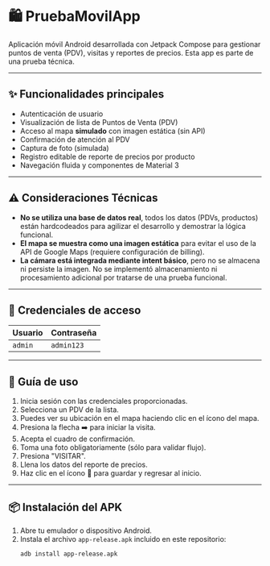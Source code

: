 # 🛍️ PruebaMovilApp

Aplicación móvil Android desarrollada con Jetpack Compose para gestionar puntos de venta (PDV), visitas y reportes de precios. Esta app es parte de una prueba técnica.

---

## ✨ Funcionalidades principales

- Autenticación de usuario
- Visualización de lista de Puntos de Venta (PDV)
- Acceso al mapa **simulado** con imagen estática (sin API)
- Confirmación de atención al PDV
- Captura de foto (simulada)
- Registro editable de reporte de precios por producto
- Navegación fluida y componentes de Material 3

---

## ⚠️ Consideraciones Técnicas

- **No se utiliza una base de datos real**, todos los datos (PDVs, productos) están hardcodeados para agilizar el desarrollo y demostrar la lógica funcional.
- **El mapa se muestra como una imagen estática** para evitar el uso de la API de Google Maps (requiere configuración de billing).
- **La cámara está integrada mediante intent básico**, pero no se almacena ni persiste la imagen. No se implementó almacenamiento ni procesamiento adicional por tratarse de una prueba funcional.

---

## 🧪 Credenciales de acceso

| Usuario   |   Contraseña  |
|-----------|---------------|
| `admin`   |   `admin123`  |

---

## 👣 Guía de uso

1. Inicia sesión con las credenciales proporcionadas.
2. Selecciona un PDV de la lista.
3. Puedes ver su ubicación en el mapa haciendo clic en el ícono del mapa.
4. Presiona la flecha ➡️ para iniciar la visita.
5. Acepta el cuadro de confirmación.
6. Toma una foto obligatoriamente (sólo para validar flujo).
7. Presiona "VISITAR".
8. Llena los datos del reporte de precios.
9. Haz clic en el ícono 💾 para guardar y regresar al inicio.

---

## 📦 Instalación del APK

1. Abre tu emulador o dispositivo Android.
2. Instala el archivo `app-release.apk` incluido en este repositorio:
   ```bash
   adb install app-release.apk
